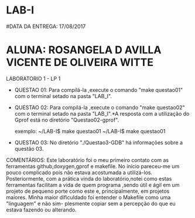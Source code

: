 # LAB-I
#DATA DA ENTREGA: 17/08/2017
# ALUNA: ROSANGELA D AVILLA VICENTE DE OLIVEIRA WITTE

LABORATORIO 1 - LP 1

- QUESTAO 01: Para compilá-la ,execute o comando "make questao01" com o terminal setado na pasta "LAB_I".

- QUESTAO 02: Para compilá-la ,execute o comando "make questao02" com o terminal setado na pasta "LAB_I".*A resposta com a utilização do Gprof está no diretório "Questao02-gprof".


	exemplo:
		~/LAB-I$ make questao01	
		~/LAB-I$ make questao01

- QUESTAO 03: No diretório "./Questao3-GDB" há informações sobre a questão 03.


COMENTÁRIOS:
Este laboratório foi o meu primeiro contato com as ferramentas github,doxygen,gprof e makefile.
No início pareceu-me um pouco complicado pois não estava acostumada a utilizá-los. Posteriormente, com a prática vinda do laboratório,notei como estas ferramentas facilitam a vida de quem programa ,sendo útil e ágil em um projeto de pequeno porte como este e, principalmente, em projetos maiores. Minha maior dificuldado foi entender o Makefile como uma "linguagem" e não sim-
plesmente copiar sem a percepção do que eu estava fazendo ou alterando.
